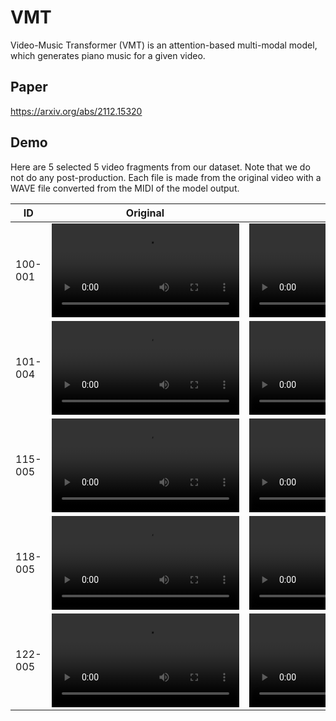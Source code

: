 # VMT

Video-Music Transformer (VMT) is an attention-based multi-modal model, which generates piano music for a given video.

## Paper

https://arxiv.org/abs/2112.15320

## Demo

Here are 5 selected 5 video fragments from our dataset.
Note that we do not do any post-production.
Each file is made from the original video with a WAVE file converted from the MIDI of the model output.

| ID      | Original                            | VMT                            | Seq2Seq                            |
| ------- | ----------------------------------- | ------------------------------ | ---------------------------------- |
| 100-001 | ![](docs/data/100-001_original.mp4) | ![](docs/data/100-001_vmt.mp4) | ![](docs/data/100-001_seq2seq.mp4) |
| 101-004 | ![](docs/data/101-004_original.mp4) | ![](docs/data/101-004_vmt.mp4) | ![](docs/data/101-004_seq2seq.mp4) |
| 115-005 | ![](docs/data/115-005_original.mp4) | ![](docs/data/115-005_vmt.mp4) | ![](docs/data/115-005_seq2seq.mp4) |
| 118-005 | ![](docs/data/118-005_original.mp4) | ![](docs/data/118-005_vmt.mp4) | ![](docs/data/118-005_seq2seq.mp4) |
| 122-005 | ![](docs/data/122-005_original.mp4) | ![](docs/data/122-005_vmt.mp4) | ![](docs/data/122-005_seq2seq.mp4) |
